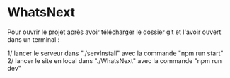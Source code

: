 # WhatsNext

Pour ouvrir le projet après avoir télécharger le dossier git et l'avoir ouvert dans un terminal :

   1/ lancer le serveur dans "./servInstall" avec la commande "npm run start"
   2/ lancer le site en local dans "./WhatsNext" avec la commande "npm run dev"
